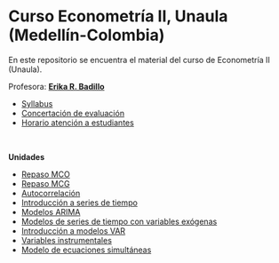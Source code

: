 # Curso Econometría II, Unaula (Medellín-Colombia)
En este repositorio se encuentra el material del curso de Econometría II (Unaula).

Profesora: [**Erika R. Badillo**](https://ebadilloe.github.io)

- [Syllabus](https://ebadilloe.github.io/EconometriaII/SYLLABUS.xlsx)<br>
- [Concertación de evaluación](https://ebadilloe.github.io/EconometriaII/Concertacionevaluacion.docx)<br>
- [Horario atención a estudiantes](https://ebadilloe.github.io/EconometriaII/Horarioatencion.docx)<br>
<br>

**Unidades** 

- [Repaso MCO](https://ebadilloe.github.io/EconometriaII/MCO/MCO.html)<br>
- [Repaso MCG](https://ebadilloe.github.io/EconometriaII/MCG/MCG.html)<br>
- [Autocorrelación](https://ebadilloe.github.io/EconometriaII/Autocorrelación/Autocorrelacion.html)<br>
- [Introducción a series de tiempo](https://ebadilloe.github.io/EconometriaII/IntroSeriesTiempo/IntroSeriesTiempo.html)<br>
- [Modelos ARIMA](https://ebadilloe.github.io/EconometriaII/ARIMA/ARIMA.html)<br>
- [Modelos de series de tiempo con variables exógenas](https://ebadilloe.github.io/EconometriaII/VarExogenas/VarExogenas.html)<br>
- [Introducción a modelos VAR](https://ebadilloe.github.io/EconometriaII/IntroVar/IntroVar.html)<br>
- [Variables instrumentales](https://ebadilloe.github.io/EconometriaII/IV/IV.html)<br>
- [Modelo de ecuaciones simultáneas](https://ebadilloe.github.io/EconometriaII/EcuSimultaneas/EcuSimultaneas.html)<br>
